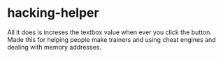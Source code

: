 # hacking-helper

All it does is increses the textbox value when ever you click the button. Made this for helping people make trainers and using cheat engines and dealing with memory addresses.
